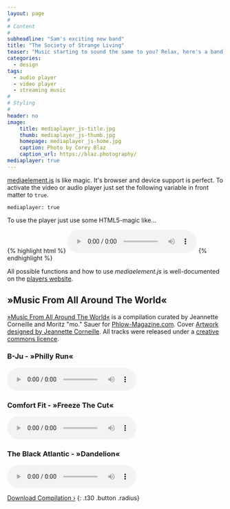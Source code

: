 ```yaml
---
layout: page
#
# Content
#
subheadline: "Sam's exciting new band"
title: "The Society of Strange Living"
teaser: "Music starting to sound the same to you? Relax, here's a band with a new take on just about everything. Strange by name and nature - not only is their drum kit made from a washing machine, these lovely guys are about the most rock 'n' roll people you'll meet, on or off stage."
categories:
  - design
tags:
  - audio player
  - video player
  - streaming music
#
# Styling
#
header: no
image:
    title: mediaplayer_js-title.jpg
    thumb: mediaplayer_js-thumb.jpg
    homepage: mediaplayer_js-home.jpg
    caption: Photo by Corey Blaz
    caption_url: https://blaz.photography/
mediaplayer: true
---
```

[mediaelement.js][1] is like magic. It's browser and device support is perfect. To activate the video or audio player just set the following variable in front matter to `true`.

~~~
mediaplayer: true
~~~

To use the player just use some HTML5-magic like...

{% highlight html %}
<audio src="http://path-to-file.com/music.mp3" type="audio/mp3" controls="controls"></audio>
{% endhighlight %}

All possible functions and how to use *mediaelement.js* is well-documented on the [players website][1].



## »Music From All Around The World«

[»Music From All Around The World«][5] is a compilation curated by Jeannette Corneille and Moritz "mo." Sauer for [Phlow-Magazine.com][4]. Cover [Artwork designed by Jeannette Corneille][1]. All tracks were released under a [creative commons licence][2].

### B-Ju - »Philly Run«

<audio src="http://archive.org/download/music_from_all_around_the_world/13._music_from_all_around_the_world_-_b-ju_-_philly_run.mp3" type="audio/mp3" controls="controls"></audio>

### Comfort Fit - »Freeze The Cut«

<audio src="http://archive.org/download/music_from_all_around_the_world/05._music_from_all_around_the_world_-_comfort_fit_-_freeze_the_cut_opolopos_emotional_draft_remix.mp3" type="audio/mp3" controls="controls"></audio>

### The Black Atlantic - »Dandelion«

<audio src="http://archive.org/download/music_from_all_around_the_world/02._music_from_all_around_the_world_-_the_black_atlantic_-_dandelion.mp3" type="audio/mp3" controls="controls"></audio>

[Download Compilation ›](https://archive.org/details/music_from_all_around_the_world)
{: .t30 .button .radius}



 [1]: http://mediaelementjs.com/
 [2]: http://jcorneille.de/
 [3]: www.creativecommons.org/licenses/by-nc-nd/3.0/
 [4]: http://phlow-magazine.com/
 [5]: https://archive.org/details/music_from_all_around_the_world
 [6]: #
 [7]: #
 [8]: #
 [9]: #
 [10]: #
